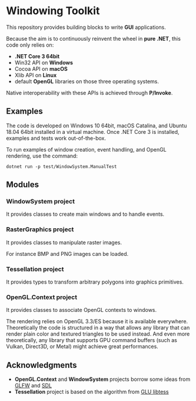 # Windowing Toolkit

This repository provides building blocks to write __GUI__ applications.

Because the aim is to continuously reinvent the wheel in __pure .NET__, this code only relies on:
* __.NET Core 3 64bit__
* Win32 API on __Windows__
* Cocoa API on __macOS__
* Xlib API on __Linux__
* default __OpenGL__ libraries on those three operating systems.

Native interoperability with these APIs is achieved through __P/Invoke__.

## Examples

The code is developed on Windows 10 64bit, macOS Catalina, and Ubuntu 18.04 64bit installed in a virtual machine.
Once .NET Core 3 is installed, examples and tests work out-of-the-box.

To run examples of window creation, event handling, and OpenGL rendering, use the command:
```
dotnet run -p test/WindowSystem.ManualTest
```

## Modules

### WindowSystem project

It provides classes to create main windows and to handle events.

### RasterGraphics project

It provides classes to manipulate raster images.

For instance BMP and PNG images can be loaded.

### Tessellation project

It provides types to transform arbitrary polygons into graphics primitives.

### OpenGL.Context project

It provides classes to associate OpenGL contexts to windows.

The rendering relies on OpenGL 3.3/ES because it is available everywhere.
Theoretically the code is structured in a way that allows any library that can render plain color and
textured triangles to be used instead. And even more theoretically, any library that supports GPU command buffers
(such as Vulkan, Direct3D, or Metal) might achieve great performances.

## Acknowledgments

* **OpenGL.Context** and **WindowSystem** projects borrow some ideas from [GLFW](https://github.com/glfw/glfw) and [SDL](https://www.libsdl.org/)
* **Tessellation** project is based on the algorithm from [GLU libtess](https://gitlab.freedesktop.org/mesa/glu/tree/master/src/libtess)
